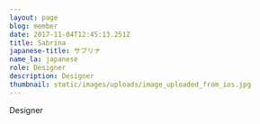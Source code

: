 ```yaml
---
layout: page
blog: member
date: 2017-11-04T12:45:13.251Z
title: Sabrina
japanese-title: サブリナ
name_la: japanese
role: Designer
description: Designer
thumbnail: static/images/uploads/image_uploaded_from_ios.jpg
---
```

Designer
